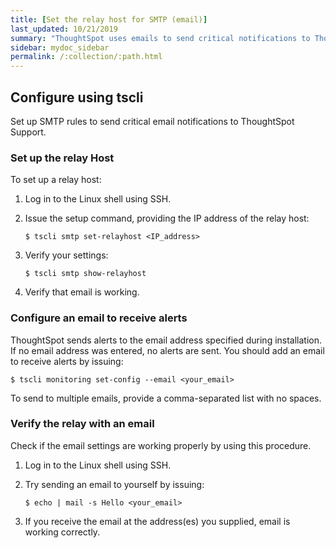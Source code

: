 ```yaml
---
title: [Set the relay host for SMTP (email)]
last_updated: 10/21/2019
summary: "ThoughtSpot uses emails to send critical notifications to ThoughtSpot Support. A relay host for SMTP traffic routes the alert and notification emails coming from ThoughtSpot through an SMTP email server."
sidebar: mydoc_sidebar
permalink: /:collection/:path.html
---
```


<!--## Configure using Management Console

{% include note.html content="The Management Console is now available in beta for customers with ThoughtSpot 5.3 or later. Please contact ThoughtSpot Support, if you want to try it." %}

To set up a relay host and SMTP rules using the admin UI:
1. Log into ThoughtSpot from a browser.
2. Click the **Admin** menu on the top navigation bar.

   ![]({{ site.baseurl }}/images/admin.png)

   This opens the ThoughtSpot Management Console.
3. Click **Settings** menu on the top navigation bar.

   ![]({{ site.baseurl }}/images/settings.png)

4. In the Settings panel, click **SMTP** and then  **Configure** option.

   ![]({{ site.baseurl }}/images/smtp.png)  


5. Enter the relay host details:

   ![]({{ site.baseurl }}/images/smtp-configure.png)

   <table>
   <colgroup>
   <col width="20%" />
   <col width="80%" />
   </colgroup>
   <tr>
   <th>Field</th>
   <th>Description</th>
   </tr>
   <tr>
   <th>Relay Host</th>
   <td>Specify the IP address of the relay host.</td>
   </tr>
   <tr>
   <th>Port</th>
   <td>Specify the port of the relay host.</td>
   </tr>
   <tr>
   <th>Is Host Reachable</th>
   <td>Select <b>Yes</b> if host is reachable. ThoughtSpot will verify the host.</td>
   </tr>
   <tr>
   <th>From Email</th>
   <td>Specify an email to receive alerts.</td>
   </tr>
   <tr>
   <th>From Name</th>
   <td>Specify the name associated with the email.</code>.
   </td>
   </tr>
   <tr>
   <th>SMTP Authentication Required</th>
   <td>Select <b>Yes</b> if you wish to enable SMTP authentication.
   </td>
   </tr>
   </table>

6. Click **Save** to configure the SMTP traffic rules.

-->
## Configure using tscli

Set up SMTP rules to send critical email notifications to ThoughtSpot Support.

### Set up the relay Host

To set up a relay host:

1. Log in to the Linux shell using SSH.
2. Issue the setup command, providing the IP address of the relay host:

    ```
    $ tscli smtp set-relayhost <IP_address>
    ```

3. Verify your settings:

    ```
    $ tscli smtp show-relayhost
    ```

4. Verify that email is working.

### Configure an email to receive alerts

ThoughtSpot sends alerts to the email address specified during installation. If no email address was entered, no alerts are sent. You should add an email to receive alerts by issuing:

```
$ tscli monitoring set-config --email <your_email>
```

To send to multiple emails, provide a comma-separated list with no spaces.

### Verify the relay with an email

Check if the email settings are working properly by using this procedure.

 1. Log in to the Linux shell using SSH.
 2. Try sending an email to yourself by issuing:

    ```
    $ echo | mail -s Hello <your_email>
    ```

 3. If you receive the email at the address(es) you supplied, email is working correctly.
